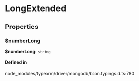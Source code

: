 # LongExtended

## Properties

### $numberLong

 **$numberLong**: `string`

#### Defined in

node_modules/typeorm/driver/mongodb/bson.typings.d.ts:780

